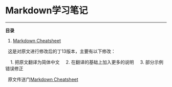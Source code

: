 # Markdown学习笔记
---
**目录**
1. [Markdown Cheatsheet][1]

   这是对原文进行修改后的丁13版本，主要有以下修改：  
   
     1. 把原文翻译为简体中文
     2. 在翻译的基础上加入更多的说明
     3. 部分示例错误修正
     
   原文传送门[Markdown Cheatsheet][2]

[1]: ./README.md
[2]: https://github.com/adam-p/markdown-here/wiki/Markdown-Cheatsheet
